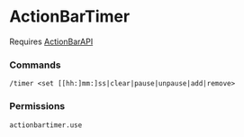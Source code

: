 # ActionBarTimer

Requires [ActionBarAPI](https://www.spigotmc.org/resources/actionbarapi-1-8-1-12.1315/)

### Commands
`/timer <set [[hh:]mm:]ss|clear|pause|unpause|add|remove>`

### Permissions
`actionbartimer.use`
